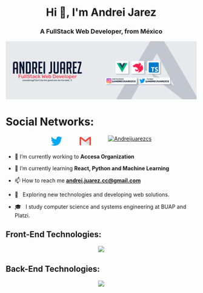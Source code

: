 <h1 align="center">Hi 👋, I'm Andrei Jarez</h1>
<h3 align="center">A FullStack Web Developer, from México</h3>

![mi perfil](https://github.com/AndreiJuarez/AndreiJuarez/blob/main/Github-Banner/Banner1.png)

# Social Networks:
<div align='center' style="display: flex; flex-wrap: wrap; justify-content: center; align-items: flex-start; column-gap: 20px;">
<a margin='0 0.8rem' style="margin: 0 0.8rem; outline: none;" href="https://twitter.com/AndreiJuarezCS" target="_blank"><img src="./assets/social-media/twitter.svg" alt="Andreijuarezcs" width="30"  /></a>
<a margin='0 0.8rem' style="margin: 0 0.8rem; outline: none;" href='mailto:andrei.juarez.cc@gmail.com' target='_blank'><img src="./assets/social-media/gmail.svg" width="30" alt="Andreijuarezcs" /></a>
<a margin='0 0.8rem' style="margin: 0 0.8rem; outline: none;" href="https://www.instagram.com/andreijuarezcs" target="_blank" ><img src="./assets/instagram.svg" alt="Andreijuarezcs" width='30'></a>
</div>

- 🔭 I’m currently working to **Accesa Organization**

- 🌱 I’m currently learning **React, Python and Machine Learning**

- 📫 How to reach me **andrei.juarez.cc@gmail.com**

- 🤔 &nbsp; Exploring new technologies and developing web solutions.
- 🎓 &nbsp; I study computer science and systems engineering at BUAP and Platzi.

 ## Front-End Technologies:
 
 <p align="center">
  <a href="https://skillicons.dev">
    <img src="https://skillicons.dev/icons?i=vue,js,typescript,html,css,tailwind,ps" />
  </a>
</p>

 ## Back-End Technologies:
<p align="center">
  <a href="https://skillicons.dev">
    <img src="https://skillicons.dev/icons?i=nodejs,mysql,mongo,git,nestjs,express" />
  </a>
</p>
